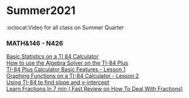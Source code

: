 # Summer2021
:octocat:Video for all class on Summer Quarter<br>
### MATH&146 - N426<br>
[Basic Statistics on a TI 84 Calculator](https://www.youtube.com/watch?v=V4aUsBeMoYg)<br>
[How to use the Algebra Solver on the TI-84 Plus](https://www.youtube.com/watch?v=UZnbiLoQiBQ&list=RDCMUCnqxRht9znQ_OOwRchPTzPQ&start_radio=1&rv=UZnbiLoQiBQ&t=4)<br>
[TI-84 Plus Calculator Basic Features - Lesson 1](https://www.youtube.com/watch?v=IiCI2tQuZEM)<br>
[Graphing Functions on a TI-84 Calculator - Lesson 2](https://www.youtube.com/watch?v=CGOk_dKoddA)<br>
[Using TI-84 to find slope and y-intercept](https://www.youtube.com/watch?v=1YRs7nDNZr8)<br>
[Learn Fractions In 7 min ( Fast Review on How To Deal With Fractions)](https://www.youtube.com/watch?v=dG2WSstQyUE)<br>
[]()<br>
[]()<br>
[]()<br>
[]()<br>
